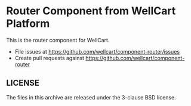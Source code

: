 Router Component from WellCart Platform
=========================

This is the router component for WellCart.

- File issues at https://github.com/wellcart/component-router/issues
- Create pull requests against https://github.com/wellcart/component-router

LICENSE
-------

The files in this archive are released under the 3-clause BSD license.

